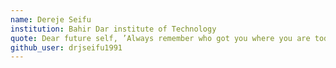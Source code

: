 ```yaml
---
name: Dereje Seifu
institution: Bahir Dar institute of Technology
quote: Dear future self, ’Always remember who got you where you are today.
github_user: drjseifu1991
---
```

